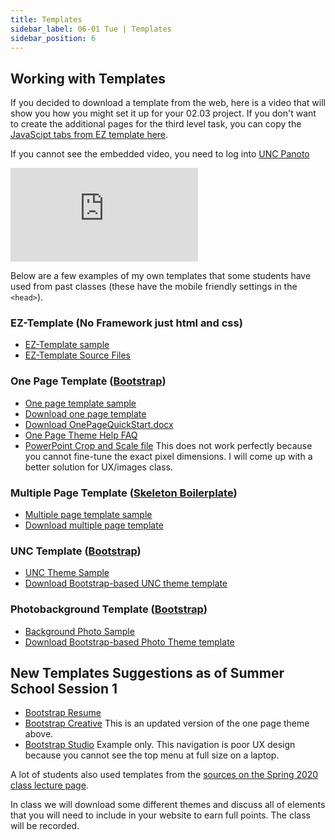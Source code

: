 ```yaml
---
title: Templates
sidebar_label: 06-01 Tue | Templates
sidebar_position: 6
---
```



## Working with Templates

If you decided to download a template from the web, here is a video that will show you how you might set it up for your 02.03 project. If you don't want to create the additional pages for the third level task, you can copy the [JavaScipt tabs from EZ template here](https://opal.ils.unc.edu/~lblakej/website-helps/09-EZ-template/classes.html).

If you cannot see the embedded video, you need to log into [UNC Panoto](https://uncch.hosted.panopto.com/)

<div class='embed-container'><iframe src='https://uncch.hosted.panopto.com/Panopto/Pages/Embed.aspx?pid=8faca4a6-80e4-4ed4-889a-aceb01351480&autoplay=false&offerviewer=true&showtitle=true&showbrand=false&start=0&interactivity=all' frameborder='0' allowfullscreen></iframe></div>


Below are a few examples of my own templates that some students have used from past classes (these have the mobile friendly settings in the ```<head>```).

### EZ-Template (No Framework just html and css)
* [EZ-Template sample](https://opal.ils.unc.edu/~lblakej/website-helps/09-EZ-template/index.html)
* [EZ-Template Source Files](https://github.com/ljonesdesign/EZ-template)

### One Page Template ([Bootstrap](https://getbootstrap.com/))
* [One page template sample](https://opal.ils.unc.edu/~lblakej/website-helps/02-one-page-final-sample/)
* [Download one page template](https://opal.ils.unc.edu/~lblakej/website-helps/03-one-page-source-files/one-page-green-starter-theme.zip)
* [Download OnePageQuickStart.docx](https://opal.ils.unc.edu/~lblakej/website-helps/03-one-page-source-files/OnePageQuickStart.docx)
* [One Page Theme Help FAQ](https://opal.ils.unc.edu/~lblakej/website-helps/03-one-page-source-files/FAQ-help-files/readme.html)
* [PowerPoint Crop and Scale file](powerpoint-crop-and-scale.pptx) This does not work perfectly because you cannot fine-tune the exact pixel dimensions. I will come up with a better solution for UX/images class.


### Multiple Page Template ([Skeleton Boilerplate](http://getskeleton.com/))
* [Multiple page template sample](https://opal.ils.unc.edu/~lblakej/website-helps/05-multi-page-final-sample/)
* [Download multiple page template](https://opal.ils.unc.edu/~lblakej/website-helps/06-multi-page-source-files/multi-page-template.zip)

### UNC Template ([Bootstrap](https://getbootstrap.com/))
* [UNC Theme Sample](https://opal.ils.unc.edu/~lblakej/website-helps/07-NEW-bootstrap-template/index.html)
* [Download Bootstrap-based UNC theme template](https://opal.ils.unc.edu/~lblakej/website-helps/07-NEW-bootstrap-template/)

### Photobackground Template ([Bootstrap](https://getbootstrap.com/))
* [Background Photo Sample](https://opal.ils.unc.edu/~lblakej/website-helps/08-photo-background-example/index.php)
* [Download Bootstrap-based Photo Theme template](https://opal.ils.unc.edu/~lblakej/website-helps/08-photo-background-template.zip)

## New Templates Suggestions as of Summer School Session 1

* [Bootstrap Resume](https://startbootstrap.com/theme/resume)
* [Bootstrap Creative](https://startbootstrap.com/theme/creative) This is an updated version of the one page theme above.
* [Bootstrap Studio](https://templatemag.com/demo/Studio/) Example only. This navigation is poor UX design because you cannot see the top menu at full size on a laptop.

A lot of students also used templates from the [sources on the Spring 2020 class lecture page](https://ils.unc.edu/courses/2021_spring/inls161_001/06a.01.preps.html).

In class we will download some different themes and discuss all of elements that you will need to include in your website to earn full points. The class will be recorded.
